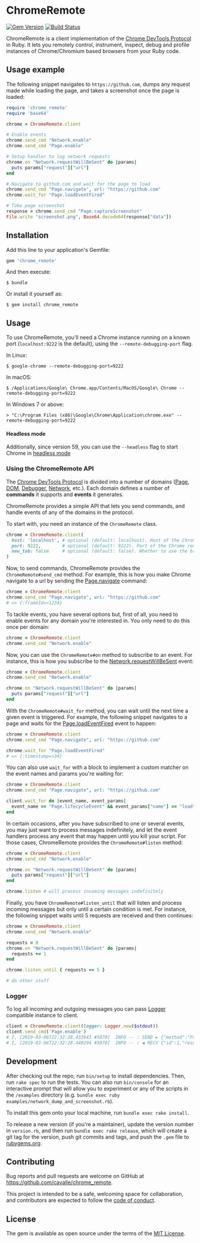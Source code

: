 # ChromeRemote

[![Gem Version](https://img.shields.io/gem/v/chrome_remote.svg?style=for-the-badge)](https://rubygems.org/gems/chrome_remote)
[![Build Status](https://img.shields.io/travis/cavalle/chrome_remote/master?style=for-the-badge)](https://travis-ci.org/cavalle/chrome_remote)

ChromeRemote is a client implementation of the [Chrome DevTools Protocol][1] in Ruby. It lets you remotely control, instrument, inspect, debug and profile instances of Chrome/Chromium based browsers from your Ruby code.

[1]: https://chromedevtools.github.io/devtools-protocol/

## Usage example

The following snippet navigates to `https://github.com`, dumps any request made while loading the page, and takes a screenshot once the page is loaded:

```ruby
require 'chrome_remote'
require 'base64'

chrome = ChromeRemote.client

# Enable events
chrome.send_cmd "Network.enable"
chrome.send_cmd "Page.enable"

# Setup handler to log network requests
chrome.on "Network.requestWillBeSent" do |params|
  puts params["request"]["url"]
end

# Navigate to github.com and wait for the page to load
chrome.send_cmd "Page.navigate", url: "https://github.com"
chrome.wait_for "Page.loadEventFired"

# Take page screenshot
response = chrome.send_cmd "Page.captureScreenshot"
File.write "screenshot.png", Base64.decode64(response["data"])
```

## Installation

Add this line to your application's Gemfile:

```ruby
gem 'chrome_remote'
```

And then execute:

```
$ bundle
```

Or install it yourself as:

```
$ gem install chrome_remote
```

## Usage

To use ChromeRemote, you'll need a Chrome instance running on a known port (`localhost:9222` is the default), using the `--remote-debugging-port` flag.

In Linux:

```
$ google-chrome --remote-debugging-port=9222
```

In macOS:

```
$ /Applications/Google\ Chrome.app/Contents/MacOS/Google\ Chrome --remote-debugging-port=9222
```

In Windows 7 or above:

```
> "C:\Program Files (x86)\Google\Chrome\Application\chrome.exe" --remote-debugging-port=9222
```

#### Headless mode

Additionally, since version 59, you can use the `--headless` flag to start Chrome in [headless mode][2]

[2]: https://developers.google.com/web/updates/2017/04/headless-chrome

### Using the ChromeRemote API

The [Chrome DevTools Protocol][1] is divided into a number of domains ([Page][3], [DOM][4], [Debugger][5], [Network][6], etc.). Each domain defines a number of **commands** it supports and **events** it generates.

ChromeRemote provides a simple API that lets you send commands, and handle events of any of the domains in the protocol.

To start with, you need an instance of the `ChromeRemote` class.

```ruby
chrome = ChromeRemote.client(
  host: 'localhost', # optional (default: localhost). Host of the Chrome remote server
  port: 9222,        # optional (default: 9222). Port of the Chrome remote server
  new_tab: false     # optional (default: false). Whether to use the browser's current tab or a new one
)
```

Now, to send commands, ChromeRemote provides the `ChromeRemote#send_cmd` method. For example, this is how you make Chrome navigate to a url by sending the [Page.navigate][7] command:

```ruby
chrome = ChromeRemote.client
chrome.send_cmd "Page.navigate", url: "https://github.com"
# => {:frameId=>1234}
```

To tackle events, you have several options but, first of all, you need to enable events for any domain you're interested in. You only need to do this once per domain:

```ruby
chrome = ChromeRemote.client
chrome.send_cmd "Network.enable"
```

Now, you can use the `ChromeRemote#on` method to subscribe to an event. For instance, this is how you subscribe to the [Network.requestWillBeSent][8] event:

```ruby
chrome = ChromeRemote.client
chrome.send_cmd "Network.enable"

chrome.on "Network.requestWillBeSent" do |params|
  puts params["request"]["url"]
end
```

With the `ChromeRemote#wait_for` method, you can wait until the next time a given event is triggered. For example, the following snippet navigates to a page and waits for the [Page.loadEventFired][9] event to happen:

```ruby
chrome = ChromeRemote.client
chrome.send_cmd "Page.navigate", url: "https://github.com"

chrome.wait_for "Page.loadEventFired"
# => {:timestamp=>34}
```

You can also use `wait_for` with a block to implement a custom matcher on the event names and params you're waiting for:

```ruby
chrome = ChromeRemote.client
chrome.send_cmd "Page.navigate", url: "https://github.com"

client.wait_for do |event_name, event_params|
  event_name == "Page.lifecycleEvent" && event_params["name"] == "load"
end
```

In certain occasions, after you have subscribed to one or several events, you may just want to process messages indefinitely, and let the event handlers process any event that may happen until you kill your script. For those cases, ChromeRemote provides the `ChromeRemote#listen` method:

```ruby
chrome = ChromeRemote.client
chrome.send_cmd "Network.enable"

chrome.on "Network.requestWillBeSent" do |params|
  puts params["request"]["url"]
end

chrome.listen # will process incoming messages indefinitely
```

Finally, you have `ChromeRemote#listen_until` that will listen and process incoming messages but only until a certain condition is met. For instance, the following snippet waits until 5 requests are received and then continues:

```ruby
chrome = ChromeRemote.client
chrome.send_cmd "Network.enable"

requests = 0
chrome.on "Network.requestWillBeSent" do |params|
  requests += 1
end

chrome.listen_until { requests == 5 }

# do other stuff
```

[3]: https://chromedevtools.github.io/devtools-protocol/tot/Page/
[4]: https://chromedevtools.github.io/devtools-protocol/tot/DOM/
[5]: https://chromedevtools.github.io/devtools-protocol/tot/Debugger/
[6]: https://chromedevtools.github.io/devtools-protocol/tot/Network/
[7]: https://chromedevtools.github.io/devtools-protocol/tot/Page/#method-navigate
[8]: https://chromedevtools.github.io/devtools-protocol/tot/Network/#event-requestWillBeSent
[9]: https://chromedevtools.github.io/devtools-protocol/tot/Page/#event-loadEventFired

### Logger

To log all incoming and outgoing messages you can pass [Logger](https://github.com/ruby/logger) compatible instance to client.

```ruby
client = ChromeRemote.client(logger: Logger.new($stdout))
client.send_cmd('Page.enable')
# I, [2019-03-06T22:32:28.433643 #5070]  INFO -- : SEND ► {"method":"Page.enable","params":{},"id":1}
# I, [2019-03-06T22:32:28.440294 #5070]  INFO -- : ◀ RECV {"id":1,"result":{}}
```

## Development

After checking out the repo, run `bin/setup` to install dependencies. Then, run `rake spec` to run the tests. You can also run `bin/console` for an interactive prompt that will allow you to experiment or any of the scripts in the `/examples` directory (e.g. `bundle exec ruby examples/network_dump_and_screenshot.rb`).

To install this gem onto your local machine, run `bundle exec rake install`.

To release a new version (if you're a maintainer), update the version number in `version.rb`, and then run `bundle exec rake release`, which will create a git tag for the version, push git commits and tags, and push the `.gem` file to [rubygems.org](https://rubygems.org).

## Contributing

Bug reports and pull requests are welcome on GitHub at https://github.com/cavalle/chrome_remote.

This project is intended to be a safe, welcoming space for collaboration, and contributors are expected to follow the [code of conduct](https://github.com/cavalle/chrome_remote/blob/master/CODE_OF_CONDUCT.md).

## License

The gem is available as open source under the terms of the [MIT License](http://opensource.org/licenses/MIT).
